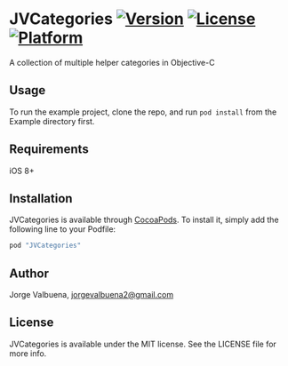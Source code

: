 # JVCategories [![Version](https://img.shields.io/cocoapods/v/JVCategories.svg?style=flat)](http://cocoapods.org/pods/JVCategories) [![License](https://img.shields.io/cocoapods/l/JVCategories.svg?style=flat)](http://cocoapods.org/pods/JVCategories) [![Platform](https://img.shields.io/cocoapods/p/JVCategories.svg?style=flat)](http://cocoapods.org/pods/JVCategories)

A collection of multiple helper categories in Objective-C

## Usage

To run the example project, clone the repo, and run `pod install` from the Example directory first.

## Requirements

iOS 8+

## Installation

JVCategories is available through [CocoaPods](http://cocoapods.org). To install
it, simply add the following line to your Podfile:

```ruby
pod "JVCategories"
```

## Author

Jorge Valbuena, jorgevalbuena2@gmail.com

## License

JVCategories is available under the MIT license. See the LICENSE file for more info.
